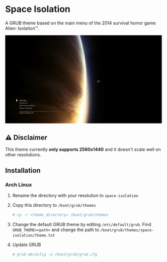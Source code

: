 # Space Isolation
A GRUB theme based on the main menu of the 2014 survival horror game Alien: Isolation™.

![Preview](preview.jpg "Space Isolation GRUB2 Theme Preview")

## ⚠️ Disclaimer
This theme currently **only supports 2560x1440** and it doesn't scale well on other resolutions.

## Installation
### Arch Linux
1. Rename the directory with your resolution to `space-isolation`
2. Copy this directory to `/boot/grub/themes`
    ```zsh
    # cp -r <theme_directory> /boot/grub/themes
    ```

2. Change the default GRUB theme by editing `/etc/default/grub`. Find `GRUB_THEME=<path>` and change the path to `/boot/grub/themes/space-isolation/theme.txt`

3. Update GRUB
    ```zsh
    # grub-mkconfig -o /boot/grub/grub.cfg 
    ```
